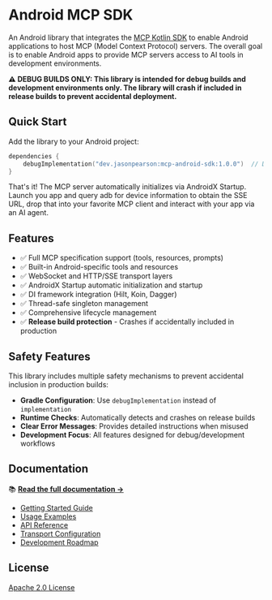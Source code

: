 # Android MCP SDK

An Android library that integrates the [MCP Kotlin SDK](https://github.com/modelcontextprotocol/kotlin-sdk) to enable Android applications to host MCP (Model Context Protocol) servers.
The overall goal is to enable Android apps to provide MCP servers access to AI tools in development environments.

**⚠️ DEBUG BUILDS ONLY: This library is intended for debug builds and development environments only.
The library will crash if included in release builds to prevent accidental deployment.**

## Quick Start

Add the library to your Android project:

```kotlin
dependencies {
    debugImplementation("dev.jasonpearson:mcp-android-sdk:1.0.0")  // Debug builds only!
}
```

That's it! The MCP server automatically initializes via AndroidX Startup. Launch you app and query
adb for device information to obtain the SSE URL, drop that into your favorite MCP client and interact
with your app via an AI agent.

## Features

- ✅ Full MCP specification support (tools, resources, prompts)
- ✅ Built-in Android-specific tools and resources
- ✅ WebSocket and HTTP/SSE transport layers
- ✅ AndroidX Startup automatic initialization and startup
- ✅ DI framework integration (Hilt, Koin, Dagger)
- ✅ Thread-safe singleton management
- ✅ Comprehensive lifecycle management
- ✅ **Release build protection** - Crashes if accidentally included in production

## Safety Features

This library includes multiple safety mechanisms to prevent accidental inclusion in production
builds:

- **Gradle Configuration**: Use `debugImplementation` instead of `implementation`
- **Runtime Checks**: Automatically detects and crashes on release builds
- **Clear Error Messages**: Provides detailed instructions when misused
- **Development Focus**: All features designed for debug/development workflows

## Documentation

📚 **[Read the full documentation →](https://kaeawc.github.io/android-mcp-sdk/)**

- [Getting Started Guide](docs/getting-started.md)
- [Usage Examples](docs/usage.md)
- [API Reference](docs/api-reference.md)
- [Transport Configuration](docs/transport.md)
- [Development Roadmap](roadmap/README.md)

## License

[Apache 2.0 License](LICENSE)
